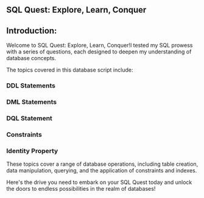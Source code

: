 
## SQL Quest: Explore, Learn, Conquer

## Introduction:
Welcome to SQL Quest: Explore, Learn, Conquer!I tested my SQL prowess with a series of  questions, each designed to deepen my understanding of database concepts.

The topics covered in this database script include:
### DDL Statements

### DML Statements

### DQL Statement

### Constraints

### Identity Property

These topics cover a range of database operations, including table creation, data manipulation, querying, and the application of constraints and indexes.

Here's the drive you need to embark on your SQL Quest today and unlock the doors to endless possibilities in the realm of databases!
